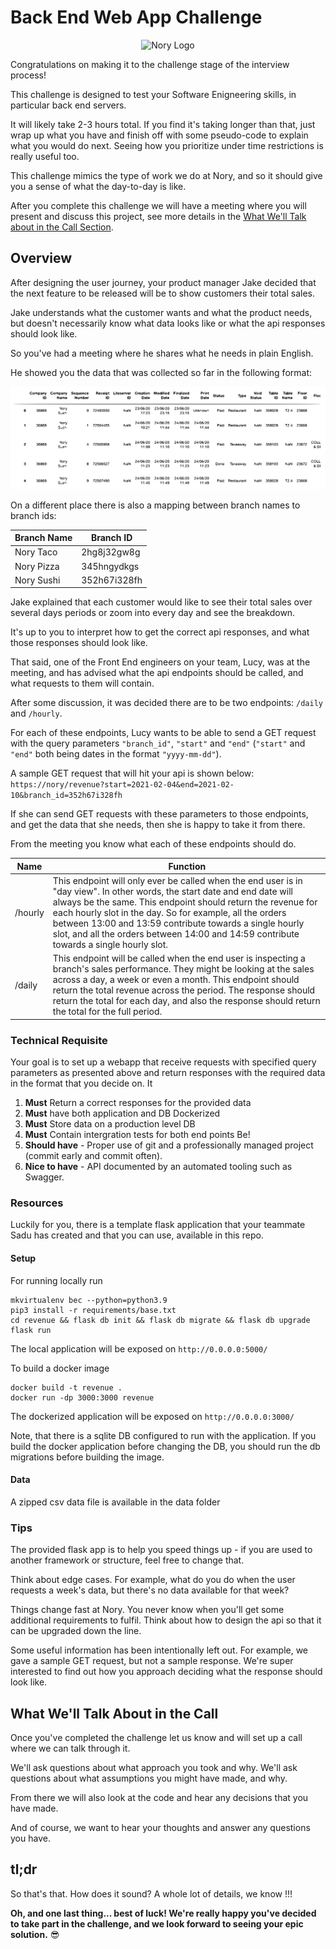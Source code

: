 # Back End Web App Challenge
<p align="center">
    <img alt="Nory Logo"
        src="https://nory.ai/static/media/n-logo.34190c70.svg"
    />
</p>

Congratulations on making it to the challenge stage of the interview process! 

This challenge is designed to test your Software Enigneering skills, in particular back end servers. 

It will likely take 2-3 hours total.  If you find it's taking longer than that, just wrap up what you have and finish off with some pseudo-code to explain what you would do next. Seeing how you prioritize under time restrictions is really useful too.

This challenge mimics the type of work we do at Nory, and so it should give you a sense of what the day-to-day is like.

After you complete this challenge we will have a meeting where you will present and discuss this project, see more details in the [What We'll Talk about in the Call Section](#what-well-talk-about-in-the-call).


## Overview

After designing the user journey, your product manager Jake decided that the next feature to be released will be to show customers their total sales.

Jake understands what the customer wants and what the product needs, but doesn't necessarily know what data looks like or what the api responses should look like. 

So you've had a meeting where he shares what he needs in plain English. 

He showed you the data that was collected so far in the following format:


<p align="left">
    <img alt="Collected Data"
        src="data_sample.svg"
    />
</p>

On a different place there is also a mapping between branch names to branch ids:


Branch Name | Branch ID 
--- | --- |
| Nory Taco |	2hg8j32gw8g |
| Nory Pizza | 345hngydkgs |
| Nory Sushi |	352h67i328fh |


Jake explained that each customer would like to see their total sales over several days periods or zoom into every day and see the breakdown. 

It's up to you to interpret how to get the correct api responses, and what those responses should look like.

That said, one of the Front End engineers on your team, Lucy, was at the meeting, and has advised what the api endpoints should be called, and what requests to them will contain. 

After some discussion, it was decided there are to be two endpoints: `/daily` and `/hourly`.

For each of these endpoints, Lucy wants to be able to send a GET request with the query parameters `"branch_id"`, `"start"` and `"end"` (`"start"` and `"end"` both being dates in the format `"yyyy-mm-dd"`). 

A sample GET request that will hit your api is shown below:
`https://nory/revenue?start=2021-02-04&end=2021-02-10&branch_id=352h67i328fh`

If she can send GET requests with these parameters to those endpoints, and get the data that she needs, then she is happy to take it from there.

From the meeting you know what each of these endpoints should do.


Name | Function 
--- | --- |
| /hourly | This endpoint will only ever be called when the end user is in "day view". In other words, the start date and end date will always be the same. This endpoint should return the revenue for each hourly slot in the day. So for example, all the orders between 13:00 and 13:59 contribute towards a single hourly slot, and all the orders between 14:00 and 14:59 contribute towards a single hourly slot. ||
| /daily | This endpoint will be called when the end user is inspecting a branch's sales performance. They might be looking at the sales across a day, a week or even a month. This endpoint should return the total revenue across the period. The response should return the total for each day, and also the response should return the total for the full period.||


### Technical Requisite
Your goal is to set up a webapp that receive requests with specified query parameters as presented above and return responses with the required data in the format that you decide on. It

1. **Must** Return a correct responses for the provided data 
2. **Must** have both application and DB Dockerized 
3. **Must** Store data on a production level DB 
4. **Must** Contain intergration tests for both end points Be!
5. **Should have** - Proper use of git and a professionally managed project (commit early and commit often).
6. **Nice to have** - API documented by an automated tooling such as Swagger. 

### Resources

Luckily for you, there is a template flask application that your teammate Sadu has created and that you can use, available in this repo. 


#### Setup 
For running locally run
```shell
mkvirtualenv bec --python=python3.9
pip3 install -r requirements/base.txt
cd revenue && flask db init && flask db migrate && flask db upgrade
flask run
```
The local application will be exposed on `http://0.0.0.0:5000/`


To build a docker image
```shell
docker build -t revenue .
docker run -dp 3000:3000 revenue
```

The dockerized application will be exposed on `http://0.0.0.0:3000/`

Note, that there is a sqlite DB configured to run with the application. If you build the docker application before changing the DB, you should run the db migrations before building the image. 


#### Data

A zipped csv data file is available in the data folder


### Tips 

The provided flask app is to help you speed things up - if you are used to another framework or structure, feel free to change that. 

Think about edge cases. For example, what do you do when the user requests a week's data, but there's no data available for that week?

Things change fast at Nory. You never know when you'll get some additional requirements to fulfil. Think about how to design the api so that it can be upgraded down the line.

Some useful information has been intentionally left out. For example, we gave a sample GET request, but not a sample response. We're super interested to find out how you approach deciding what the response should look like.



## **What We'll Talk About in the Call**

Once you've completed the challenge let us know and will set up a call where we can talk through it. 

We'll ask questions about what approach you took and why. We'll ask questions about what assumptions you might have made, and why.

From there we will also look at the code and hear any decisions that you have made.  

And of course, we want to hear your thoughts and answer any questions you have.


## tl;dr

So that's that. How does it sound? A whole lot of details, we know !!!

**Oh, and one last thing... best of luck! We're really happy you've decided to take part in the challenge, and we look forward to seeing your epic solution.** 😎
